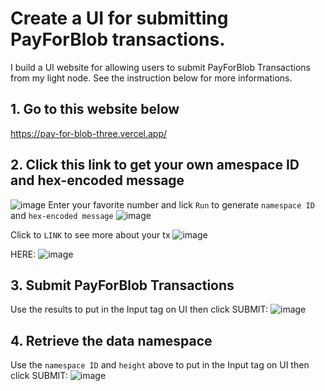 # Create a UI for submitting PayForBlob transactions.

I build a UI website for allowing users to submit PayForBlob Transactions from my light node. See the instruction below for more informations.

## 1. Go to this website below

https://pay-for-blob-three.vercel.app/

## 2. Click this link to get your own amespace ID and hex-encoded message

![image](https://user-images.githubusercontent.com/85976363/233256790-c93a76c5-a004-4aaf-9191-9b7f9d143e61.png)
Enter your favorite number and lick ```Run``` to generate ```namespace ID``` and ```hex-encoded message```
![image](https://user-images.githubusercontent.com/85976363/233256532-19327927-6e7e-4f3f-87d5-ab53c14b9f8b.png)

Click to ```LINK``` to see more about your tx
![image](https://user-images.githubusercontent.com/85976363/233258613-f420a395-dc58-416e-9a33-d70356611fbc.png)

HERE:
![image](https://user-images.githubusercontent.com/85976363/233258671-cd33d802-2ef9-4a76-a4d8-89bd7cacd6ba.png)



## 3. Submit PayForBlob Transactions

Use the results to put in the Input tag on UI then click SUBMIT:
![image](https://user-images.githubusercontent.com/85976363/233258271-793da672-1758-4ace-a74e-8e17f847e4b0.png)


## 4. Retrieve the data namespace

Use the ```namespace ID``` and ```height``` above to put in the Input tag on UI then click SUBMIT:
![image](https://user-images.githubusercontent.com/85976363/233258329-b7644bd4-55d8-4c84-ae53-0a45f8122151.png)




